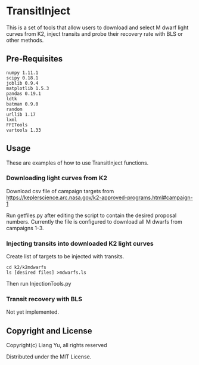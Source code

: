 # TransitInject

This is a set of tools that allow users to download and select M dwarf light curves from K2, inject transits and probe their recovery rate with BLS or other methods.

## Pre-Requisites
    numpy 1.11.1 
    scipy 0.18.1
    joblib 0.9.4
    matplotlib 1.5.3
    pandas 0.19.1
    ldtk
    batman 0.9.0
    random
    urllib 1.17
    lxml
    FFITools
    vartools 1.33


## Usage

These are examples of how to use TransitInject functions.

### Downloading light curves from K2
Download csv file of campaign targets from https://keplerscience.arc.nasa.gov/k2-approved-programs.html#campaign-1

Run getfiles.py after editing the script to contain the desired proposal numbers. Currently the file is configured to download all M dwarfs from campaigns 1-3.

### Injecting transits into downloaded K2 light curves
Create list of targets to be injected with transits.
    
    cd k2/k2mdwarfs
    ls [desired files] >mdwarfs.ls

Then run InjectionTools.py

### Transit recovery with BLS
Not yet implemented.

## Copyright and License

Copyright(c) Liang Yu, all rights reserved

Distributed under the MIT License.